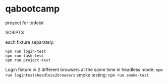 # qabootcamp
proyect for todoist

SCRIPTS

each fixture separately:
```
npm run login-test
npm run task-test
npm run project-test
```
Login fixture in 2 different browsers at the same time in headless mode:
`npm run logintestsheadless2browsers`
smoke testing:
`npm run smoke-test`

